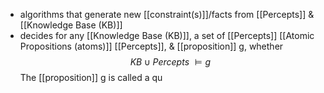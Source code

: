 - algorithms that generate new [[constraint(s)]]/facts from [[Percepts]] & [[Knowledge Base (KB)]]
- decides for any [[Knowledge Base (KB)]], a set of [[Percepts]] [[Atomic Propositions (atoms)]] [[Percepts]], & [[proposition]] g, whether
$$ KB \cup Percepts\ \vDash g$$
	The [[proposition]] g is called a qu
